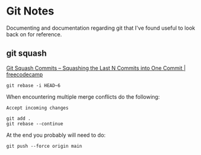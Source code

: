 # Git Notes

Documenting and documentation regarding git that I've found useful to look back on for reference.

## git squash

[Git Squash Commits – Squashing the Last N Commits into One Commit | freecodecamp](https://www.freecodecamp.org/news/git-squash-commits/)

```
git rebase -i HEAD~6
```

When encountering multiple merge conflicts do the following:

`Accept incoming changes`

```
git add .
git rebase --continue
```

At the end you probably will need to do:

```
git push --force origin main
```
